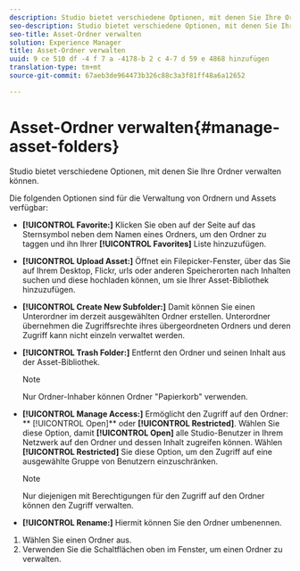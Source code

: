 ```yaml
---
description: Studio bietet verschiedene Optionen, mit denen Sie Ihre Ordner verwalten können.
seo-description: Studio bietet verschiedene Optionen, mit denen Sie Ihre Ordner verwalten können.
seo-title: Asset-Ordner verwalten
solution: Experience Manager
title: Asset-Ordner verwalten
uuid: 9 ce 510 df -4 f 7 a -4178-b 2 c 4-7 d 59 e 4868 hinzufügen
translation-type: tm+mt
source-git-commit: 67aeb3de964473b326c88c3a3f81ff48a6a12652

---
```



# Asset-Ordner verwalten{#manage-asset-folders}

Studio bietet verschiedene Optionen, mit denen Sie Ihre Ordner verwalten können.

Die folgenden Optionen sind für die Verwaltung von Ordnern und Assets verfügbar:

* **[!UICONTROL Favorite:]** Klicken Sie oben auf der Seite auf das Sternsymbol neben dem Namen eines Ordners, um den Ordner zu taggen und ihn Ihrer **[!UICONTROL Favorites]** Liste hinzuzufügen.

* **[!UICONTROL Upload Asset:]** Öffnet ein Filepicker-Fenster, über das Sie auf Ihrem Desktop, Flickr, urls oder anderen Speicherorten nach Inhalten suchen und diese hochladen können, um sie Ihrer Asset-Bibliothek hinzuzufügen.
* **[!UICONTROL Create New Subfolder:]** Damit können Sie einen Unterordner im derzeit ausgewählten Ordner erstellen. Unterordner übernehmen die Zugriffsrechte ihres übergeordneten Ordners und deren Zugriff kann nicht einzeln verwaltet werden.
* **[!UICONTROL Trash Folder:]** Entfernt den Ordner und seinen Inhalt aus der Asset-Bibliothek.

   >[!NOTE]
   >
   >Nur Ordner-Inhaber können Ordner &quot;Papierkorb&quot; verwenden.

* **[!UICONTROL Manage Access:]** Ermöglicht den Zugriff auf den Ordner: ** [!UICONTROL Open]** oder **[!UICONTROL Restricted]**. Wählen Sie diese Option, damit **[!UICONTROL Open]** alle Studio-Benutzer in Ihrem Netzwerk auf den Ordner und dessen Inhalt zugreifen können. Wählen **[!UICONTROL Restricted]** Sie diese Option, um den Zugriff auf eine ausgewählte Gruppe von Benutzern einzuschränken.

   >[!NOTE]
   >
   >Nur diejenigen mit Berechtigungen für den Zugriff auf den Ordner können den Zugriff verwalten.

* **[!UICONTROL Rename:]** Hiermit können Sie den Ordner umbenennen.

1. Wählen Sie einen Ordner aus.
1. Verwenden Sie die Schaltflächen oben im Fenster, um einen Ordner zu verwalten.
